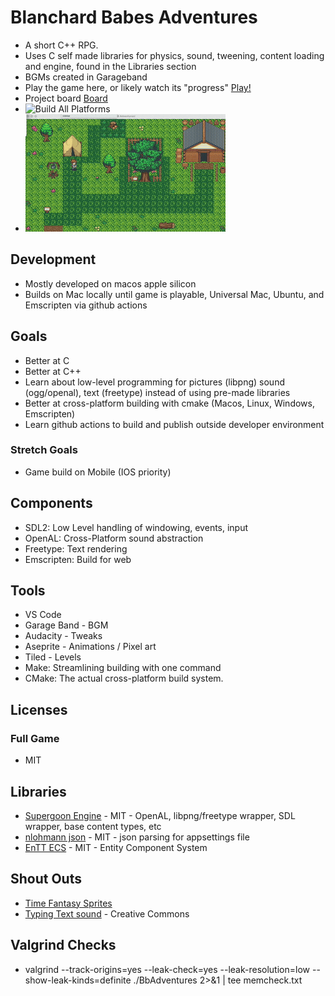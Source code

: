 # Blanchard Babes Adventures
- A short C++ RPG.
- Uses C self made libraries for physics, sound, tweening, content loading and engine, found in the Libraries section
- BGMs created in Garageband
- Play the game here, or likely watch its "progress" [Play!](https://rpg.supergoon.com)
- Project board [Board](https://github.com/users/kjblanchard/projects/11/views/1)
- ![Build All Platforms]( https://github.com/kjblanchard/bbadventures/actions/workflows/build.yml/badge.svg)
- ![Status Picture](https://github.com/kjblanchard/bbadventures/blob/master/img/debug.gif?raw=true)

## Development
- Mostly developed on macos apple silicon
- Builds on Mac locally until game is playable, Universal Mac, Ubuntu, and Emscripten via github actions

## Goals
- Better at C
- Better at C++
- Learn about low-level programming for pictures (libpng) sound (ogg/openal), text (freetype) instead of using pre-made libraries
- Better at cross-platform building with cmake (Macos, Linux, Windows, Emscripten)
- Learn github actions to build and publish outside developer environment

### Stretch Goals
- Game build on Mobile (IOS priority)

## Components
- SDL2: Low Level handling of windowing, events, input
- OpenAL: Cross-Platform sound abstraction
- Freetype: Text rendering
- Emscripten: Build for web

## Tools
- VS Code
- Garage Band - BGM
- Audacity - Tweaks
- Aseprite - Animations / Pixel art
- Tiled - Levels
- Make: Streamlining building with one command
- CMake: The actual cross-platform build system.

## Licenses
### Full Game
- MIT

## Libraries
- [Supergoon Engine](https://github.com/supergoongaming/sg_engine) - MIT - OpenAL, libpng/freetype wrapper, SDL wrapper, base content types, etc
- [nlohmann json](https://github.com/nlohmann/json) - MIT - json parsing for appsettings file
- [EnTT ECS](https://github.com/skypjack/entt/tree/v3.13.2) - MIT - Entity Component System

## Shout Outs
- [Time Fantasy Sprites](https://finalbossblues.com/timefantasy/)
- [Typing Text sound](https://freesound.org/people/Sky_Motion/sounds/416777/) - Creative Commons

## Valgrind Checks
- valgrind --track-origins=yes --leak-check=yes --leak-resolution=low --show-leak-kinds=definite ./BbAdventures 2>&1 | tee memcheck.txt